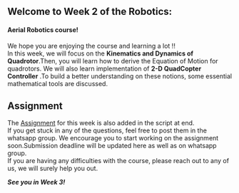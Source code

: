 ## Welcome to Week 2 of the Robotics:
#### Aerial Robotics course!
We hope you are enjoying the course and learning a lot !! </br>
In this week, we will focus on the **Kinematics and Dynamics of Quadrotor**.Then, you will learn how to derive the Equation of Motion for quadrotors. We will also learn implementation of **2-D QuadCopter Controller** .To build a better understanding on these notions, some essential mathematical tools are discussed.</br>



## Assignment 
The [Assignment](https://github.com/AeromodellingClubIITB/Aerial-Robotics/tree/main/week_2/Assignment%202_code) for this week is also added in the script at end.</br>
If you get stuck in any of the questions, feel free to post them in the whatsapp group. We encourage you to start working on the assignment soon.Submission deadline will be updated here as well as on whatsapp group.</br>
If you are having any difficulties with the course, please reach out to any of us, we will surely help you out.</br>


***See you in Week 3!***
